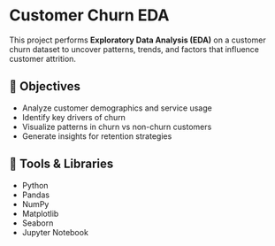 # Customer Churn EDA

This project performs **Exploratory Data Analysis (EDA)** on a customer churn dataset to uncover patterns, trends, and factors that influence customer attrition.  

## 🔹 Objectives
- Analyze customer demographics and service usage
- Identify key drivers of churn
- Visualize patterns in churn vs non-churn customers
- Generate insights for retention strategies

## 🔧 Tools & Libraries
- Python
- Pandas
- NumPy
- Matplotlib
- Seaborn
- Jupyter Notebook
